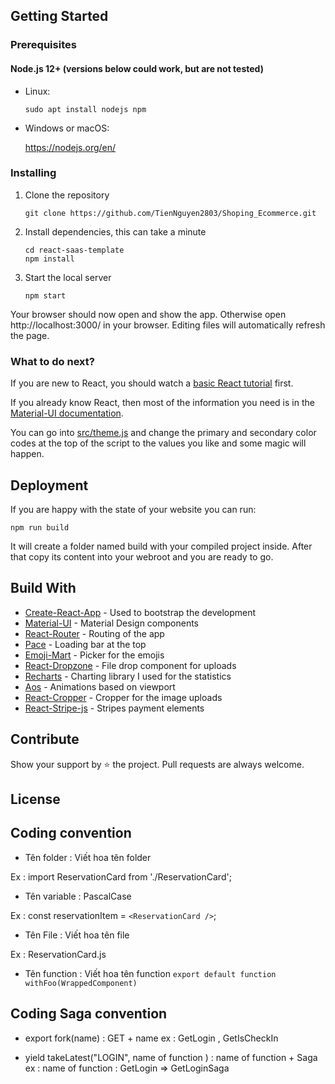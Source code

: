 ## Getting Started

### Prerequisites

#### Node.js 12+ (versions below could work, but are not tested)

- Linux:

  ```
  sudo apt install nodejs npm
  ```

- Windows or macOS:

  https://nodejs.org/en/

### Installing

1. Clone the repository

   ```
   git clone https://github.com/TienNguyen2803/Shoping_Ecommerce.git
   ```

2. Install dependencies, this can take a minute

   ```
   cd react-saas-template
   npm install
   ```

3. Start the local server

   ```
   npm start
   ```

Your browser should now open and show the app. Otherwise open http://localhost:3000/ in your browser. Editing files will automatically refresh the page.

### What to do next?

If you are new to React, you should watch a [basic React tutorial](https://www.youtube.com/results?search_query=react+tutorial) first.

If you already know React, then most of the information you need is in the [Material-UI documentation](https://material-ui.com/getting-started/usage/).

You can go into [src/theme.js](/src/theme.js) and change the primary and secondary color codes at the top of the script to the values you like and some magic will happen.

## Deployment

If you are happy with the state of your website you can run:

```
npm run build
```

It will create a folder named build with your compiled project inside. After that copy its content into your webroot and you are ready to go.

## Build With

- [Create-React-App](https://github.com/facebook/create-react-app) - Used to bootstrap the development
- [Material-UI](https://github.com/mui-org/material-ui) - Material Design components
- [React-Router](https://github.com/ReactTraining/react-router) - Routing of the app
- [Pace](https://github.com/HubSpot/pace) - Loading bar at the top
- [Emoji-Mart](https://github.com/missive/emoji-mart) - Picker for the emojis
- [React-Dropzone](https://github.com/react-dropzone/react-dropzone) - File drop component for uploads
- [Recharts](https://github.com/recharts/recharts) - Charting library I used for the statistics
- [Aos](https://github.com/michalsnik/aos) - Animations based on viewport
- [React-Cropper](https://github.com/roadmanfong/react-cropper) - Cropper for the image uploads
- [React-Stripe-js](https://github.com/stripe/react-stripe-js) - Stripes payment elements

## Contribute

Show your support by ⭐ the project. Pull requests are always welcome.

## License

## Coding convention

- Tên folder : Viết hoa tên folder

Ex : import ReservationCard from './ReservationCard';

- Tên variable : PascalCase

Ex : const reservationItem = `<ReservationCard />`;

- Tên File : Viết hoa tên file

Ex : ReservationCard.js

- Tên function : Viết hoa tên function
  `export default function withFoo(WrappedComponent) `

## Coding Saga convention

- export fork(name) : GET + name
  ex : GetLogin , GetIsCheckIn

- yield takeLatest("LOGIN", name of function ) : name of function + Saga
  ex : name of function : GetLogin => GetLoginSaga
